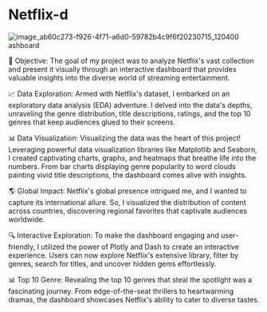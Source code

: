 # Netflix-d

![image_ab60c273-f926-4f71-a6d0-59782b4c9f6f20230715_120400](https://github.com/SafreenaKH/Netflix-dashboard/assets/118797671/9aff61c1-f390-428e-b048-972aeadc24b9)
ashboard


🎯 Objective: The goal of my project was to analyze Netflix's vast collection and present it visually through an interactive dashboard that provides valuable insights into the diverse world of streaming entertainment.

📈 Data Exploration: Armed with Netflix's dataset, I embarked on an exploratory data analysis (EDA) adventure. I delved into the data's depths, unraveling the genre distribution, title descriptions, ratings, and the top 10 genres that keep audiences glued to their screens.

📊 Data Visualization: Visualizing the data was the heart of this project! Leveraging powerful data visualization libraries like Matplotlib and Seaborn, I created captivating charts, graphs, and heatmaps that breathe life into the numbers. From bar charts displaying genre popularity to word clouds painting vivid title descriptions, the dashboard comes alive with insights.

🌎 Global Impact: Netflix's global presence intrigued me, and I wanted to capture its international allure. So, I visualized the distribution of content across countries, discovering regional favorites that captivate audiences worldwide.

🔍 Interactive Exploration: To make the dashboard engaging and user-friendly, I utilized the power of Plotly and Dash to create an interactive experience. Users can now explore Netflix's extensive library, filter by genres, search for titles, and uncover hidden gems effortlessly.

📊 Top 10 Genre: Revealing the top 10 genres that steal the spotlight was a fascinating journey. From edge-of-the-seat thrillers to heartwarming dramas, the dashboard showcases Netflix's ability to cater to diverse tastes.
